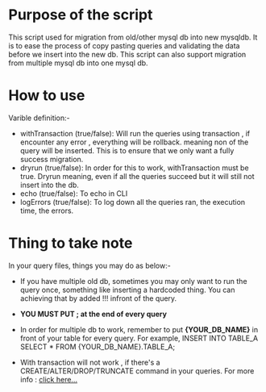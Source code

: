 # Purpose of the script
This script used for migration from old/other mysql db into new mysqldb. It is to ease the process of copy pasting queries and validating the data before we insert into the new db. This script can also support migration from multiple mysql db into one mysql db.

# How to use
Varible definition:-
* withTransaction (true/false): Will run the queries using transaction , if encounter any error , everything will be rollback. meaning non of the query will be inserted. This is to ensure that we only want a fully success migration.
* dryrun (true/false): In order for this to work, withTransaction must be true. Dryrun meaning, even if all the queries succeed but it will still not insert into the db.
* echo (true/false): To echo in CLI 
* logErrors (true/false): To log down all the queries ran, the execution time, the errors.

# Thing to take note
In your query files, things you may do as below:-
* If you have multiple old db, sometimes you may only want to run the query once, something like inserting a hardcoded thing. You can achieving that by added !!! infront of the query.

* **YOU MUST PUT ; at the end of every query**

* In order for multiple db to work, remember to put **{YOUR_DB_NAME}** in front of your table for every query. For example, INSERT INTO TABLE_A SELECT * FROM {YOUR_DB_NAME}.TABLE_A;

* With transaction will not work , if there's a CREATE/ALTER/DROP/TRUNCATE command in your queries. For more info : [click here...][1]

[1]: https://dev.mysql.com/doc/refman/8.0/en/cannot-roll-back.html#:~:text=Some%20statements%20cannot%20be%20rolled,alter%20tables%20or%20stored%20routines.
